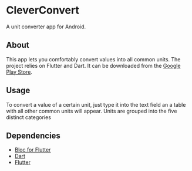 # CleverConvert

A unit converter app for Android.

## About

This app lets you comfortably convert values into all common units. The project relies on Flutter and Dart.
It can be downloaded from the [Google Play Store](https://play.google.com/store/apps/details?id=com.tobiasritter.cleverconvert).

## Usage

To convert a value of a certain unit, just type it into the text field an a table with all other common units will appear.
Units are grouped into the five distinct categories

## Dependencies

+ [Bloc for Flutter](https://github.com/felangel/bloc/blob/master/packages/flutter_bloc/README.md)
+ [Dart](https://dart.dev/)
+ [Flutter](https://flutter.dev/)
